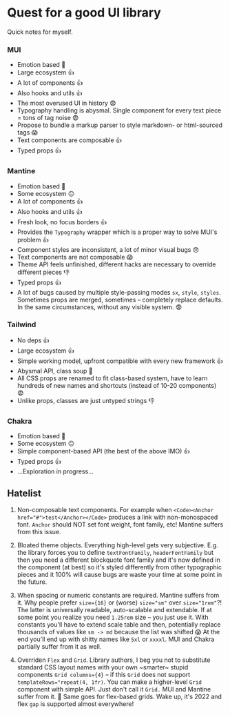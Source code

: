 # Quest for a good UI library

Quick notes for myself.

### MUI

- Emotion based :memo:
- Large ecosystem :thumbsup:
- A lot of components :thumbsup:
- Also hooks and utils :thumbsup:
- The most overused UI in history :fearful:
- Typography handling is abysmal. Single component for every text piece = tons of tag noise :fearful:
- Propose to bundle a markup parser to style markdown- or html-sourced tags :scream:
- Text components are composable :thumbsup:
- Typed props :thumbsup:

### Mantine

- Emotion based :memo:
- Some ecosystem :neutral_face:
- A lot of components :thumbsup:
- Also hooks and utils :thumbsup:
- Fresh look, no focus borders :thumbsup:
- Provides the `Typography` wrapper which is a proper way to solve MUI's problem :thumbsup:
- Component styles are inconsistent, a lot of minor visual bugs :disappointed:
- Text components are not composable :scream:
- Theme API feels unfinished, different hacks are necessary to override different pieces :thumbsdown:
- Typed props :thumbsup:
- A lot of bugs caused by multiple style-passing modes `sx`, `style`, `styles`. 
Sometimes props are merged, sometimes – completely replace defaults. In the same circumstances, without any visible system. :fearful:

### Tailwind

- No deps :thumbsup:
- Large ecosystem :thumbsup:
- Simple working model, upfront compatible with every new framework :thumbsup:
- Abysmal API, class soup :vomiting_face:
- All CSS props are renamed to fit class-based system, have to learn hundreds of new names and shortcuts (instead of 10-20 components) :fearful:
- Unlike props, classes are just untyped strings :thumbsdown:

### Chakra

- Emotion based :memo:
- Some ecosystem :neutral_face:
- Simple component-based API (the best of the above IMO) :thumbsup:
- Typed props :thumbsup:
- ...Exploration in progress...

## Hatelist

1. Non-composable text components. For example when `<Code><Anchor href="#">test</Anchor></Code>` produces
a link with non-monospaced font. `Anchor` should NOT set font weight, font family, etc! Mantine suffers from 
this issue.

2. Bloated theme objects. Everything high-level gets very subjective. E.g. the library forces you to
define `textFontFamily`, `headerFontFamily` but then you need a different blockquote font family
and it's now defined in the component (at best) so it's styled differently from other typographic pieces
and it 100% will cause bugs are waste your time at some point in the future.

3. When spacing or numeric constants are required. Mantine suffers from it. Why people prefer `size={16}`
or (worse) `size="sm"` over `size="1rem"`?! The latter is universally readable, auto-scalable and
extendable. If at some point you realize you need `1.25rem` size – you just use it. With constants
you'll have to extend scale table and then, potentially replace thousands of values like `sm -> md`
because the list was shifted :scream: At the end you'll end up with shitty names like `5xl` or `xxxxl`.
MUI and Chakra partially suffer from it as well.

4. Overriden `Flex` and `Grid`. Library authors, I beg you not to substitute standard CSS layout names
with your own ~smarter~ stupid components `Grid columns={4}` – if this `Grid` does not support `templateRows="repeat(4, 1fr)`.
You can make a higher-level `Grid` component with simple API. Just don't call it `Grid.` MUI and Mantine suffer from it. 
:vomiting_face: Same goes for flex-based grids. Wake up, it's 2022 and flex `gap` is supported almost everywhere!
